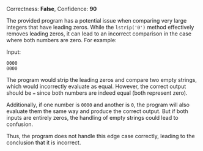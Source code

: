 Correctness: **False**, Confidence: **90**

The provided program has a potential issue when comparing very large integers that have leading zeros. While the `lstrip('0')` method effectively removes leading zeros, it can lead to an incorrect comparison in the case where both numbers are zero. For example:

Input:
```
0000
0000
```

The program would strip the leading zeros and compare two empty strings, which would incorrectly evaluate as equal. However, the correct output should be `=` since both numbers are indeed equal (both represent zero).

Additionally, if one number is `0000` and another is `0`, the program will also evaluate them the same way and produce the correct output. But if both inputs are entirely zeros, the handling of empty strings could lead to confusion.

Thus, the program does not handle this edge case correctly, leading to the conclusion that it is incorrect.